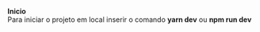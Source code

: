 <strong>Inicio </strong></br>
Para iniciar o projeto em local inserir o comando <strong>yarn dev</strong> ou <strong>npm run dev</strong>
